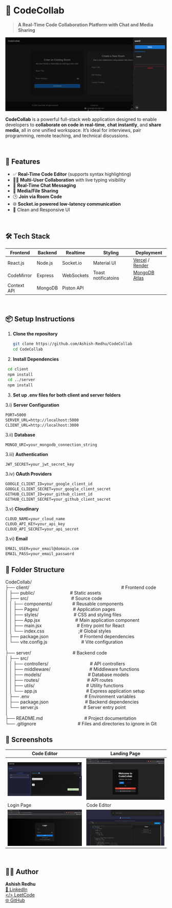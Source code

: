 # 🚀 CodeCollab

> **A Real-Time Code Collaboration Platform with Chat and Media Sharing**

![CodeCollab Banner](./pictures/HomePage.png)

**CodeCollab** is a powerful full-stack web application designed to enable developers to **collaborate on code in real-time**, **chat instantly**, and **share media**, all in one unified workspace. It’s ideal for interviews, pair programming, remote teaching, and technical discussions.

<br/>

## 🧠 Features

- ✅ **Real-Time Code Editor** (supports syntax highlighting)
- 🧑‍💻 **Multi-User Collaboration** with live typing visibility
- 💬 **Real-Time Chat Messaging**
- 📁 **Media/File Sharing**
- 🕒 **Join via Room Code**
- 🌐 **Socket.io powered low-latency communication**
- 🎨 Clean and Responsive UI

<br/>


## 🛠️ Tech Stack

| Frontend | Backend | Realtime | Styling | Deployment |
|----------|---------|----------|---------|------------|
| React.js | Node.js  | Socket.io | Material UI | [Vercel](https://vercel.com) / [Render](https://render.com) |
| CodeMirror | Express | WebSockets | Toast notificatoins | [MongoDB Atlas](https://www.mongodb.com/cloud/atlas) |
| Context API | MongoDB | Piston API | 

<br/>

## 📦 Setup Instructions

1. **Clone the repository**
   ```bash
   git clone https://github.com/Ashish-Redhu/CodeCollab
   cd CodeCollab
   ```
2. **Install Dependencies**
  ```bash
   cd client
   npm install
   cd ../server
   npm install
   ```
3. **Set up .env files for both client and server folders**

3.i) **Server Configuration** 
```
PORT=5000
SERVER_URL=http://localhost:5000
CLIENT_URL=http://localhost:3000
```

3.ii) **Database**
```
MONGO_URI=your_mongodb_connection_string
```
3.iii) **Authentication**
```
JWT_SECRET=your_jwt_secret_key
```

3.iv) **OAuth Providers**
```
GOOGLE_CLIENT_ID=your_google_client_id
GOOGLE_CLIENT_SECRET=your_google_client_secret
GITHUB_CLIENT_ID=your_github_client_id
GITHUB_CLIENT_SECRET=your_github_client_secret
```

3.v) **Cloudinary**
```
CLOUD_NAME=your_cloud_name
CLOUD_API_KEY=your_api_key
CLOUD_API_SECRET=your_api_secret
```

3.vi) **Email**
```
EMAIL_USER=your_email@domain.com
EMAIL_PASS=your_email_password
```


## 📁 Folder Structure 
CodeCollab/ <br>
├── client/&nbsp; &nbsp; &nbsp; &nbsp; &nbsp; &nbsp; &nbsp; &nbsp;   &nbsp; &nbsp; &nbsp; &nbsp; &nbsp; &nbsp;&nbsp;&nbsp;&nbsp;&nbsp;&nbsp;&nbsp;&nbsp;&nbsp;&nbsp;&nbsp;&nbsp;&nbsp;&nbsp;&nbsp;&nbsp;&nbsp;&nbsp;&nbsp;&nbsp;&nbsp;&nbsp;&nbsp;&nbsp;&nbsp;&nbsp;&nbsp;&nbsp;&nbsp;&nbsp;&nbsp;&nbsp;&nbsp;&nbsp;&nbsp;&nbsp;&nbsp;&nbsp;&nbsp;&nbsp;&nbsp;&nbsp;&nbsp;&nbsp;&nbsp;&nbsp;&nbsp;# Frontend code <br>
│   ├── public/&nbsp;&nbsp;&nbsp;&nbsp; &nbsp; &nbsp; &nbsp; &nbsp; &nbsp; &nbsp; &nbsp;   &nbsp; &nbsp; &nbsp; &nbsp; &nbsp;# Static assets<br>
│   ├── src/&nbsp;&nbsp;&nbsp;&nbsp; &nbsp; &nbsp; &nbsp; &nbsp; &nbsp; &nbsp; &nbsp;   &nbsp; &nbsp; &nbsp; &nbsp; &nbsp; &nbsp; &nbsp; &nbsp;# Source code<br>
│   │   ├── components/     &nbsp; &nbsp; &nbsp; &nbsp; &nbsp; &nbsp;&nbsp;&nbsp;&nbsp;   # Reusable components<br>
│   │   ├── Pages/       &nbsp; &nbsp; &nbsp; &nbsp; &nbsp; &nbsp; &nbsp; &nbsp;   &nbsp; &nbsp;&nbsp;&nbsp;&nbsp;&nbsp;&nbsp;&nbsp;       # Application pages<br>
│   │   ├── styles/&nbsp;&nbsp; &nbsp; &nbsp; &nbsp; &nbsp; &nbsp; &nbsp; &nbsp;   &nbsp; &nbsp; &nbsp; &nbsp;&nbsp;&nbsp;&nbsp;&nbsp;# CSS and styling files<br>
│   │   ├── App.jsx      &nbsp; &nbsp; &nbsp; &nbsp; &nbsp; &nbsp; &nbsp; &nbsp;   &nbsp; &nbsp; &nbsp; &nbsp; &nbsp;&nbsp;        # Main application component<br>
│   │   ├── main.jsx&nbsp; &nbsp; &nbsp; &nbsp; &nbsp; &nbsp; &nbsp; &nbsp;   &nbsp; &nbsp; &nbsp; &nbsp; &nbsp;&nbsp;&nbsp;&nbsp;# Entry point for React<br>
│   │   └── index.css&nbsp; &nbsp; &nbsp; &nbsp; &nbsp; &nbsp; &nbsp; &nbsp;   &nbsp; &nbsp; &nbsp; &nbsp; &nbsp; &nbsp;;# Global styles<br>
│   ├── package.json&nbsp; &nbsp; &nbsp; &nbsp; &nbsp; &nbsp; &nbsp; &nbsp;   &nbsp; &nbsp; &nbsp; &nbsp; &nbsp;# Frontend dependencies<br>
│   └── vite.config.js&nbsp; &nbsp; &nbsp; &nbsp; &nbsp; &nbsp; &nbsp; &nbsp;   &nbsp; &nbsp; &nbsp; &nbsp; &nbsp; &nbsp;# Vite configuration<br>
│<br>
├── server/          &nbsp; &nbsp; &nbsp; &nbsp;&nbsp;&nbsp;&nbsp;&nbsp;&nbsp;&nbsp;&nbsp;&nbsp;&nbsp;&nbsp;&nbsp;&nbsp;&nbsp;&nbsp;&nbsp;&nbsp;&nbsp;&nbsp;&nbsp;&nbsp;&nbsp;&nbsp;&nbsp;&nbsp; # Backend code<br>
│   ├── src/<br>
│   │   ├── controllers/    &nbsp; &nbsp; &nbsp; &nbsp; &nbsp; &nbsp; &nbsp; &nbsp;   &nbsp; &nbsp; &nbsp; &nbsp; &nbsp; &nbsp; &nbsp; &nbsp;     # API controllers<br>
│   │   ├── middleware/   &nbsp; &nbsp; &nbsp; &nbsp; &nbsp; &nbsp; &nbsp; &nbsp;   &nbsp; &nbsp; &nbsp; &nbsp; &nbsp; &nbsp; &nbsp;      # Middleware functions<br>
│   │   ├── models/      &nbsp; &nbsp; &nbsp; &nbsp; &nbsp; &nbsp; &nbsp; &nbsp;   &nbsp; &nbsp; &nbsp; &nbsp; &nbsp; &nbsp; &nbsp; &nbsp; &nbsp; &nbsp;      # Database models<br>
│   │   ├── routes/     &nbsp; &nbsp; &nbsp; &nbsp; &nbsp; &nbsp; &nbsp; &nbsp;   &nbsp; &nbsp; &nbsp; &nbsp; &nbsp; &nbsp; &nbsp; &nbsp;&nbsp; &nbsp;&nbsp;&nbsp;       # API routes<br>
│   │   ├── utils/    &nbsp; &nbsp; &nbsp; &nbsp; &nbsp; &nbsp; &nbsp; &nbsp;   &nbsp; &nbsp; &nbsp; &nbsp; &nbsp; &nbsp; &nbsp; &nbsp; &nbsp;&nbsp;&nbsp;&nbsp;&nbsp;&nbsp;&nbsp;        # Utility functions<br>
│   │   └── app.js&nbsp;&nbsp;&nbsp;&nbsp;&nbsp;&nbsp;&nbsp;&nbsp;&nbsp;&nbsp;&nbsp;&nbsp;&nbsp; &nbsp; &nbsp; &nbsp;   &nbsp; &nbsp; &nbsp; &nbsp;  &nbsp; &nbsp; &nbsp;&nbsp;&nbsp;&nbsp;&nbsp;&nbsp;&nbsp;# Express application setup<br>
│   ├── .env          &nbsp; &nbsp; &nbsp; &nbsp; &nbsp; &nbsp; &nbsp; &nbsp;   &nbsp; &nbsp; &nbsp; &nbsp; &nbsp; &nbsp; &nbsp; &nbsp; &nbsp;&nbsp;&nbsp;&nbsp;&nbsp;&nbsp;&nbsp;&nbsp;&nbsp;&nbsp;&nbsp;# Environment variables<br>
│   ├── package.json    &nbsp; &nbsp; &nbsp; &nbsp; &nbsp; &nbsp; &nbsp; &nbsp;   &nbsp; &nbsp; &nbsp; &nbsp; &nbsp; &nbsp;    # Backend dependencies<br>
│   └── server.js      &nbsp; &nbsp; &nbsp; &nbsp; &nbsp; &nbsp; &nbsp; &nbsp;   &nbsp; &nbsp; &nbsp; &nbsp; &nbsp; &nbsp; &nbsp; &nbsp;&nbsp;&nbsp;&nbsp;        # Server entry point<br>
│<br>
├── README.md               &nbsp; &nbsp; &nbsp; &nbsp; &nbsp; &nbsp; &nbsp; &nbsp;   &nbsp; &nbsp; &nbsp; &nbsp; &nbsp; &nbsp; &nbsp; &nbsp;     # Project documentation<br>
└── .gitignore          &nbsp; &nbsp; &nbsp; &nbsp; &nbsp; &nbsp; &nbsp; &nbsp;   &nbsp; &nbsp; &nbsp; &nbsp; &nbsp; &nbsp; &nbsp; &nbsp;         # Files and directories to ignore in Git<br>

## 📸 Screenshots

| Code Editor | Landing Page |
|-------------|--------------|
| ![Chat](./pictures/RoomPage_Chat.png)  | ![LandingPage](./pictures/LandingPage.png) |
| Login Page  | Code Editor  |
| ![Login](./pictures/LoginPage.png)  | ![Coding](./pictures/RoomPage_Coding.png) |

<br/>

## 🙋‍♂️ Author
**Ashish Redhu** <br>
[🔗 LinkedIn](https://www.linkedin.com/in/ashish-redhu/)  
[</> LeetCode](https://leetcode.com/u/AshishRedhu/)  
[🌐 GitHub](https://github.com/Ashish-Redhu)

